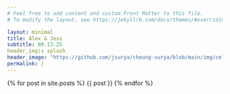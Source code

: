 ```yaml
---
# Feel free to add content and custom Front Matter to this file.
# To modify the layout, see https://jekyllrb.com/docs/themes/#overriding-theme-defaults

layout: minimal
title: Alex & Jess
subtitle: 09.13.25
header_img:: splash
header_image: "https://github.com/jsurya/cheung-surya/blob/main/img/celebrityedge-ship.jpg?raw=true"
permalink: /
---
```


{% for post in site.posts %}
  {{ post }}
{% endfor %}
